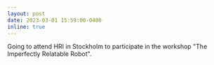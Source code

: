 ```yaml
---
layout: post
date: 2023-03-01 15:59:00-0400
inline: true
---
```


Going to attend HRI in Stockholm to participate in the workshop "The Imperfectly Relatable Robot".
